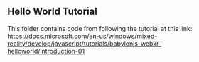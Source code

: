 ## Hello World Tutorial
This folder contains code from following the tutorial at this link: https://docs.microsoft.com/en-us/windows/mixed-reality/develop/javascript/tutorials/babylonjs-webxr-helloworld/introduction-01